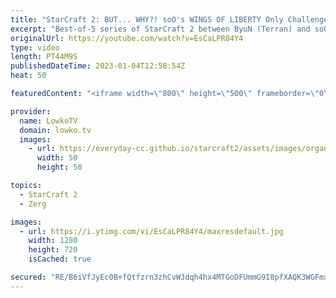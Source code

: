 ```yaml
---
title: "StarCraft 2: BUT... WHY?! soO's WINGS OF LIBERTY Only Challenge! (Best-of-5)"
excerpt: "Best-of-5 series of StarCraft 2 between ByuN (Terran) and soO (Zerg). It turns out soO is basically doing a Wings of Liberty challenge, refusing to make any Lurkers, Ravagers, Vipers and Swarm Hosts.  Support my work: https://patreon.com/lowkotv Lowko Merch: https://lowko.shop  My YouTube channels: @LowkoTV"
originalUrl: https://youtube.com/watch?v=EsCaLPR84Y4
type: video
length: PT44M9S
publishedDateTime: 2023-01-04T12:58:54Z
heat: 50

featuredContent: "<iframe width=\"800\" height=\"500\" frameborder=\"0\" src=\"https://www.youtube.com/embed/EsCaLPR84Y4\" allow=\"accelerometer; autoplay; encrypted-media; gyroscope; picture-in-picture\" allowfullscreen></iframe>"

provider:
  name: LowkoTV
  domain: lowko.tv
  images:
    - url: https://everyday-cc.github.io/starcraft2/assets/images/organizations/lowko.tv-50x50.jpg
      width: 50
      height: 50

topics:
  - StarCraft 2
  - Zerg

images:
  - url: https://i.ytimg.com/vi/EsCaLPR84Y4/maxresdefault.jpg
    width: 1280
    height: 720
    isCached: true

secured: "RE/B6iVfJyEc0B+fQtfzrn3zhCvWJdqh4hx4MTGoDFUmmG9I8pfXAQK3WGFmx1GO4jXWXnujkadrA/qwSXswQREyzxytYh5JBsJJ3T+pYY/KRDaDbWvvl8DiUvT96R4PRdIpKZbg8ucFpxYmcGv2Lb3Qi1HFnG4Z4yzEtMi+wVUmGqiDep/IeGZZ4YsyS0oPiHryi3+2NsutWl1Eg8oxgPchHaaH1GOcP5fB8IuMm/sfw3zyQx17NAo39hYnOhqbhCvLY8q5HcG2oz6CmQhaz/677to/qXmNtkirx2MKMSU/Jjnl1OVh//UCXyUHjeX+mE/incCa0jxr8TOi1wG7N4CD/tY3GOuQb+sP0M5tykEhqdstLx3A8Hu4vytMcTjGrtwUQtBcCO2iw0744tzDfdrHxqWJPgaSXPYkxge/mXM=;XekCnI1FN4cHuW9oUH/NKg=="
---
```


